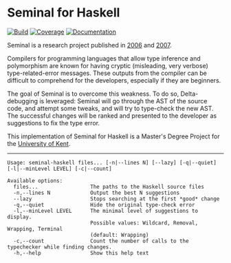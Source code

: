 # Seminal for Haskell

[![Build](https://github.com/Arthi-chaud/seminal-haskell/actions/workflows/build.yml/badge.svg)](https://github.com/Arthi-chaud/seminal-haskell/actions/workflows/build.yml)
[![Coverage](https://codecov.io/gh/Arthi-chaud/seminal-haskell/branch/main/graph/badge.svg?token=FHHJ86PCU9)](https://codecov.io/gh/Arthi-chaud/seminal-haskell)
[![Documentation](https://img.shields.io/badge/Documentation-Haddock-purple)](https://arthi-chaud.github.io/seminal-haskell/)

Seminal is a research project published in [2006](https://dl.acm.org/doi/pdf/10.1145/1159876.1159887) and [2007](https://dl.acm.org/doi/pdf/10.1145/1273442.1250783).

Compilers for programming languages that allow type inference and polymorphism are known for having cryptic (misleading, very verbose) type-related-error messages. These outputs from the compiler can be difficult to comprehend for the developers, especially if they are beginners.

The goal of Seminal is to overcome this weakness. To do so, Delta-debugging is leveraged: Seminal will go through the AST of the source code, and attempt some tweaks, and will try to type-check the new AST. The successful changes will be ranked and presented to the developer as suggestions to fix the type error.

This implementation of Seminal for Haskell is a Master's Degree Project for the [University of Kent](https://www.kent.ac.uk/).

---

```
Usage: seminal-haskell files... [-n|--lines N] [--lazy] [-q|--quiet] [-l|--minLevel LEVEL] [-c|--count]

Available options:
  files...                 The paths to the Haskell source files
  -n,--lines N             Output the best N suggestions
  --lazy                   Stops searching at the first *good* change
  -q,--quiet               Hide the original type-check error
  -l,--minLevel LEVEL      The minimal level of suggestions to display.
                           Possible values: Wildcard, Removal, Wrapping, Terminal
                           (default: Wrapping)
  -c,--count               Count the number of calls to the typechecker while finding changes.
  -h,--help                Show this help text
```
